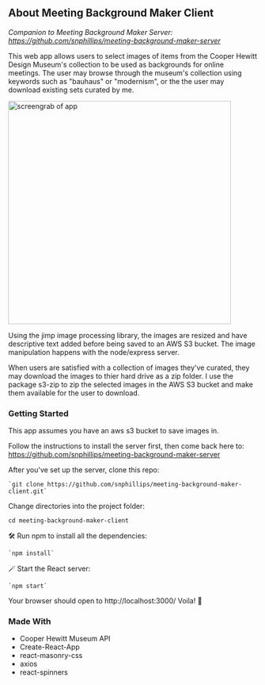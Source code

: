 ## About Meeting Background Maker Client

_Companion to Meeting Background Maker Server: https://github.com/snphillips/meeting-background-maker-server_

This web app allows users to select images of items from the Cooper Hewitt Design Museum's collection to be used as backgrounds for online meetings. The user may browse through the museum's collection using keywords such as "bauhaus" or "modernism", or the the user may download existing sets curated by me.

<img src="https://i.imgur.com/4mN13AS.png" width="450" alt="screengrab of app">

Using the jimp image processing library, the images are resized and have descriptive text added before being saved to an AWS S3 bucket. The image manipulation happens with the node/express server.

When users are satisfied with a collection of images they've curated, they may download the images to thier hard drive as a zip folder. I use the package s3-zip to zip the selected images in the AWS S3 bucket and make them available for the user to download.

### Getting Started

This app assumes you have an aws s3 bucket to save images in.

Follow the instructions to install the server first, then come back here to: https://github.com/snphillips/meeting-background-maker-server

After you've set up the server, clone this repo:

`````````
`git clone https://github.com/snphillips/meeting-background-maker-client.git`
`````````
 
Change directories into the project folder:

`````````
cd meeting-background-maker-client
`````````


🛠 Run npm to install all the dependencies:

`````````
`npm install`
`````````

🪄 Start the React server:

`````````
`npm start`
`````````
Your browser should open to http://localhost:3000/ Voila! 🥂


### Made With
* Cooper Hewitt Museum API
* Create-React-App
* react-masonry-css
* axios
* react-spinners




